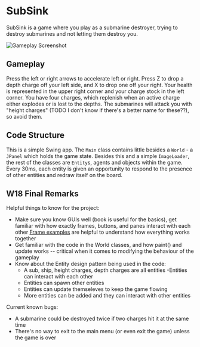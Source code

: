 # SubSink

SubSink is a game where you play as a submarine destroyer, trying to destroy submarines and not letting them destroy you.

![Gameplay Screenshot](screenshot.png)

## Gameplay

Press the left or right arrows to accelerate left or right.
Press Z to drop a depth charge off your left side, and X to drop one off your right.
Your health is represented in the upper right corner and your charge stock in the left corner.
You have four charges, which replenish when an active charge either explodes or is lost to the depths.
The submarines will attack you with "height charges" (TODO I don't know if there's a better name for these??), so avoid them.

## Code Structure

This is a simple Swing app.
The `Main` class contains little besides a `World` - a `JPanel` which holds the game state.
Besides this and a simple `ImageLoader`, the rest of the classes are `Entity`s, agents and objects within the game.
Every 30ms, each entity is given an opportunity to respond to the presence of other entities and redraw itself on the board.

## W18 Final Remarks
Helpful things to know for the project:

- Make sure you know GUIs well (book is useful for the basics), get familiar with how exactly frames, buttons, and panes interact with each other [Frame examples](https://docs.oracle.com/javase/tutorial/uiswing/components/frame.html) are helpful to understand how everything works together
- Get familiar with the code in the World classes, and how paint() and update works -- critical when it comes to modifying the behaviour of the gameplay
- Know about the Entity design pattern being used in the code:
  - A sub, ship, height charges, depth charges are all entities
  -Entities can interact with each other
  - Entities can spawn other entities
  - Entities can update themseleves to keep the game flowing
  - More entities can be added and they can interact with other entities

Current known bugs:
- A submarine could be destroyed twice if two charges hit it at the same time
- There's no way to exit to the main menu (or even exit the game) unless the game is over
